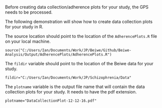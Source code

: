 Before creating data collection/adherence plots for your study, the GPS needs to be processed.

The following demonstration will show how to create data collection plots for your study in R.

The source location should point to the location of the `AdherencePlots.R` file on your local machine.
```
source("C:/Users/Ian/Documents/Work/JP/Beiwe/Github/Beiwe-Analysis/Output/AdherencePlots/AdherencePlots.R")
```

The `fildir` variable should point to the location of the Beiwe data for your study.
```
fildir="C:/Users/Ian/Documents/Work/JP/Schizophrenia/Data"
```

The  `plotname` variable is the output file name that will contain the data collection plots for your study. It needs to have the pdf extension.
```
plotname="DataCollectionPlot-12-12-16.pdf"
```

